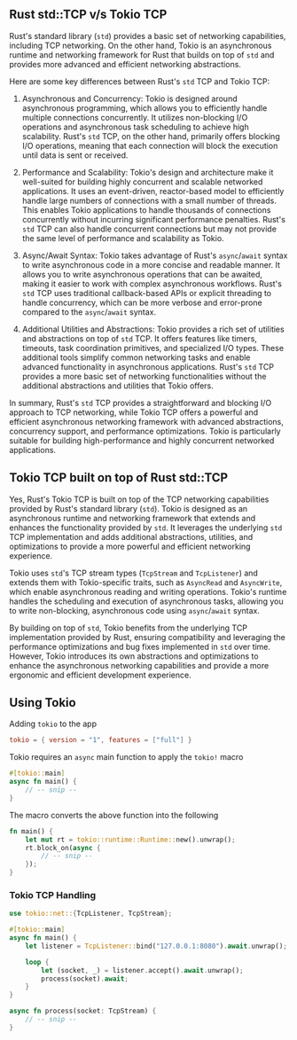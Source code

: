 ## Rust std::TCP v/s Tokio TCP

Rust's standard library (`std`) provides a basic set of networking capabilities, including TCP networking. On the other hand, Tokio is an asynchronous runtime and networking framework for Rust that builds on top of `std` and provides more advanced and efficient networking abstractions.

Here are some key differences between Rust's `std` TCP and Tokio TCP:

1. Asynchronous and Concurrency: Tokio is designed around asynchronous programming, which allows you to efficiently handle multiple connections concurrently. It utilizes non-blocking I/O operations and asynchronous task scheduling to achieve high scalability. Rust's `std` TCP, on the other hand, primarily offers blocking I/O operations, meaning that each connection will block the execution until data is sent or received.

2. Performance and Scalability: Tokio's design and architecture make it well-suited for building highly concurrent and scalable networked applications. It uses an event-driven, reactor-based model to efficiently handle large numbers of connections with a small number of threads. This enables Tokio applications to handle thousands of connections concurrently without incurring significant performance penalties. Rust's `std` TCP can also handle concurrent connections but may not provide the same level of performance and scalability as Tokio.

3. Async/Await Syntax: Tokio takes advantage of Rust's `async`/`await` syntax to write asynchronous code in a more concise and readable manner. It allows you to write asynchronous operations that can be awaited, making it easier to work with complex asynchronous workflows. Rust's `std` TCP uses traditional callback-based APIs or explicit threading to handle concurrency, which can be more verbose and error-prone compared to the `async`/`await` syntax.

4. Additional Utilities and Abstractions: Tokio provides a rich set of utilities and abstractions on top of `std` TCP. It offers features like timers, timeouts, task coordination primitives, and specialized I/O types. These additional tools simplify common networking tasks and enable advanced functionality in asynchronous applications. Rust's `std` TCP provides a more basic set of networking functionalities without the additional abstractions and utilities that Tokio offers.

In summary, Rust's `std` TCP provides a straightforward and blocking I/O approach to TCP networking, while Tokio TCP offers a powerful and efficient asynchronous networking framework with advanced abstractions, concurrency support, and performance optimizations. Tokio is particularly suitable for building high-performance and highly concurrent networked applications.

## Tokio TCP built on top of Rust std::TCP

Yes, Rust's Tokio TCP is built on top of the TCP networking capabilities provided by Rust's standard library (`std`). Tokio is designed as an asynchronous runtime and networking framework that extends and enhances the functionality provided by `std`. It leverages the underlying `std` TCP implementation and adds additional abstractions, utilities, and optimizations to provide a more powerful and efficient networking experience.

Tokio uses `std`'s TCP stream types (`TcpStream` and `TcpListener`) and extends them with Tokio-specific traits, such as `AsyncRead` and `AsyncWrite`, which enable asynchronous reading and writing operations. Tokio's runtime handles the scheduling and execution of asynchronous tasks, allowing you to write non-blocking, asynchronous code using `async`/`await` syntax.

By building on top of `std`, Tokio benefits from the underlying TCP implementation provided by Rust, ensuring compatibility and leveraging the performance optimizations and bug fixes implemented in `std` over time. However, Tokio introduces its own abstractions and optimizations to enhance the asynchronous networking capabilities and provide a more ergonomic and efficient development experience.

## Using Tokio

Adding `tokio` to the app

```toml
tokio = { version = "1", features = ["full"] }
```

Tokio requires an `async` main function to apply the `tokio!` macro

```rust
#[tokio::main]
async fn main() {
	// -- snip --
}
```

The macro converts the above function into the following

```rust
fn main() {
	let mut rt = tokio::runtime::Runtime::new().unwrap();
	rt.block_on(async {
		// -- snip --
	});
}
```

### Tokio TCP Handling

```rust
use tokio::net::{TcpListener, TcpStream};

#[tokio::main]
async fn main() {
	let listener = TcpListener::bind("127.0.0.1:8080").await.unwrap();

	loop {
		let (socket, _) = listener.accept().await.unwrap();
		process(socket).await;
	}
}

async fn process(socket: TcpStream) {
	// -- snip --
}
```

